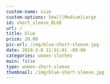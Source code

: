 ```yaml
---
custom-name: size
custom-options: Small|Medium|Large
id: short_sleeve_BLUE
url: /
title: blue
price: 20.00
pic-url: /img/blue-short-sleeve.jpg
date: 2018-2-8 11:51:01 -08:00
categories: women-clothes
main: false
type: women-short-sleeve
thumbnail: /img/blue-short-sleeve.jpg
---
```

